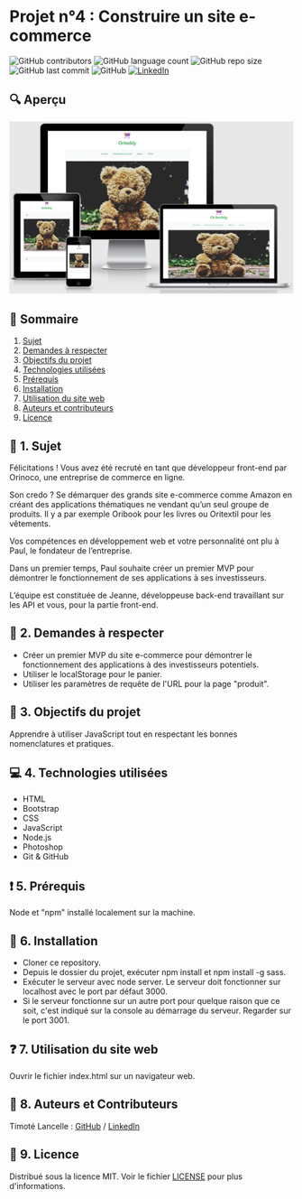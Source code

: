 # Projet n°4 : Construire un site e-commerce

![GitHub contributors](https://img.shields.io/github/contributors/LancelleTimote/Projet-n-4-Construire-un-site-e-commerce?color=green&style=for-the-badge)
![GitHub language count](https://img.shields.io/github/languages/count/LancelleTimote/Projet-n-4-Construire-un-site-e-commerce?style=for-the-badge)
![GitHub repo size](https://img.shields.io/github/repo-size/LancelleTimote/Projet-n-4-Construire-un-site-e-commerce?style=for-the-badge)
![GitHub last commit](https://img.shields.io/github/last-commit/LancelleTimote/Projet-n-4-Construire-un-site-e-commerce?style=for-the-badge)
![GitHub](https://img.shields.io/github/license/LancelleTimote/Projet-n-4-Construire-un-site-e-commerce?style=for-the-badge)
[![LinkedIn](https://img.shields.io/badge/LinkedIn-0077B5?style=for-the-badge&logo=linkedin&logoColor=white)](https://www.linkedin.com/in/timote-lancelle-devweb/)

## :mag: Aperçu

![Aperçu du site web](visuel_projet/visuel_projet.png)

## :bookmark_tabs: Sommaire
<ol>
    <li><a href="#sujet">Sujet</a></li>
    <li><a href="#demandes_respecter">Demandes à respecter</a></li>
    <li><a href="#objectifs_projet">Objectifs du projet</a></li>
    <li><a href="#technologies_utilisees">Technologies utilisées</a></li>
    <li><a href="#prerequis">Prérequis</a></li>
    <li><a href="#installation">Installation</a></li>
    <li><a href="#utilisation_siteweb">Utilisation du site web</a></li>
    <li><a href="#auteurs_contributeurs">Auteurs et contributeurs</a></li>
    <li><a href="#licence">Licence</a></li>
</ol>

## :page_facing_up: 1. Sujet <a name = "sujet"></a>

Félicitations ! Vous avez été recruté en tant que développeur front-end par Orinoco, une entreprise de commerce en ligne.

Son credo ? Se démarquer des grands site e-commerce comme Amazon en créant des applications thématiques ne vendant qu’un seul groupe de produits. Il y a par exemple Oribook pour les livres ou Oritextil pour les vêtements.

Vos compétences en développement web et votre personnalité ont plu à Paul, le fondateur de l’entreprise.

Dans un premier temps, Paul souhaite créer un premier MVP pour démontrer le fonctionnement de ses applications à ses investisseurs.

L’équipe est constituée de Jeanne, développeuse back-end travaillant sur les API et vous, pour la partie front-end.

## :memo: 2. Demandes à respecter <a name = "demandes_respecter"></a>

* Créer un premier MVP du site e-commerce pour démontrer le fonctionnement des applications à des investisseurs potentiels.
* Utiliser le localStorage pour le panier.
* Utiliser les paramètres de requête de l'URL pour la page "produit".

## :checkered_flag: 3. Objectifs du projet <a name = "objectifs_projet"></a>

Apprendre à utiliser JavaScript tout en respectant les bonnes nomenclatures et pratiques.

## :computer: 4. Technologies utilisées <a name = "technologies_utilisees"></a>

* HTML
* Bootstrap
* CSS
* JavaScript
* Node.js
* Photoshop
* Git & GitHub

## :exclamation: 5. Prérequis <a name = "prerequis"></a>

Node et "npm" installé localement sur la machine.

## :wrench: 6. Installation <a name = "installation"></a>

* Cloner ce repository.
* Depuis le dossier du projet, exécuter npm install et npm install -g sass.
* Exécuter le serveur avec node server. Le serveur doit fonctionner sur localhost avec le port par défaut 3000.
* Si le serveur fonctionne sur un autre port pour quelque raison que ce soit, c'est indiqué sur la console au démarrage du serveur. Regarder sur le port 3001.

## :question: 7. Utilisation du site web <a name = "utilisation_siteweb"></a>

Ouvrir le fichier index.html sur un navigateur web.

## :beers: 8. Auteurs et Contributeurs <a name = "auteurs_contributeurs"></a>

Timoté Lancelle : [GitHub](https://github.com/LancelleTimote) / [LinkedIn](https://www.linkedin.com/in/timote-lancelle-devweb/)

## :page_with_curl: 9. Licence <a name = "licence"></a>

Distribué sous la licence MIT. Voir le fichier [LICENSE](LICENSE) pour plus d'informations.